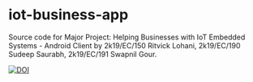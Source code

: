 # iot-business-app
Source code for Major Project: Helping Businesses with IoT Embedded Systems - Android Client by 2k19/EC/150 Ritvick Lohani, 2k19/EC/190 Sudeep Saurabh, 2k19/EC/191 Swapnil Gour.

[![DOI](https://zenodo.org/badge/574233993.svg)](https://zenodo.org/badge/latestdoi/574233993)
